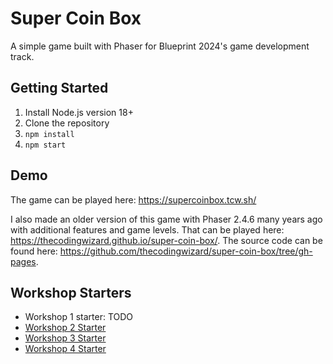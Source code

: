 # Super Coin Box

A simple game built with Phaser for Blueprint 2024's game development track.

## Getting Started

1. Install Node.js version 18+
2. Clone the repository
3. `npm install`
4. `npm start`

## Demo

The game can be played here: https://supercoinbox.tcw.sh/

I also made an older version of this game with Phaser 2.4.6 many years ago with additional features and game levels. That can be played here: https://thecodingwizard.github.io/super-coin-box/. The source code can be found here: https://github.com/thecodingwizard/super-coin-box/tree/gh-pages.

## Workshop Starters

- Workshop 1 starter: TODO
- [Workshop 2 Starter](https://github.com/thecodingwizard/super-coin-box/tree/workshop-2-starter)
- [Workshop 3 Starter](https://github.com/thecodingwizard/super-coin-box/tree/workshop-3-starter)
- [Workshop 4 Starter](https://github.com/thecodingwizard/super-coin-box/tree/workshop-4-starter)

